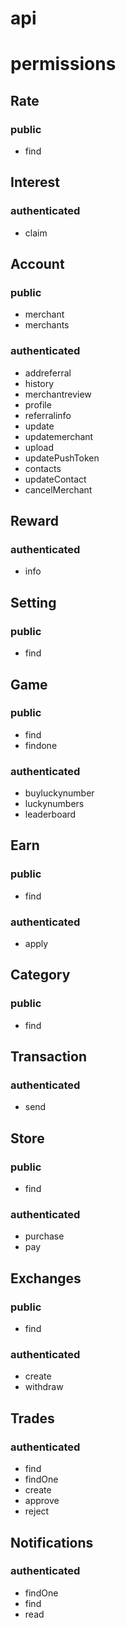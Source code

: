 # api

# permissions

## Rate
### public
- find

## Interest 
### authenticated
- claim

## Account
### public
- merchant
- merchants
### authenticated
- addreferral
- history
- merchantreview
- profile
- referralinfo
- update
- updatemerchant
- upload
- updatePushToken
- contacts
- updateContact
- cancelMerchant

## Reward
### authenticated
- info

## Setting
### public
- find
  
## Game
### public
- find
- findone
### authenticated
- buyluckynumber
- luckynumbers
- leaderboard

## Earn
### public
- find
### authenticated
- apply

## Category
### public
- find
  
## Transaction
### authenticated
- send

## Store
### public
- find
### authenticated
- purchase
- pay

## Exchanges
### public
- find
### authenticated
- create
- withdraw

## Trades
### authenticated
- find
- findOne
- create
- approve
- reject

## Notifications
### authenticated
- findOne
- find
- read
